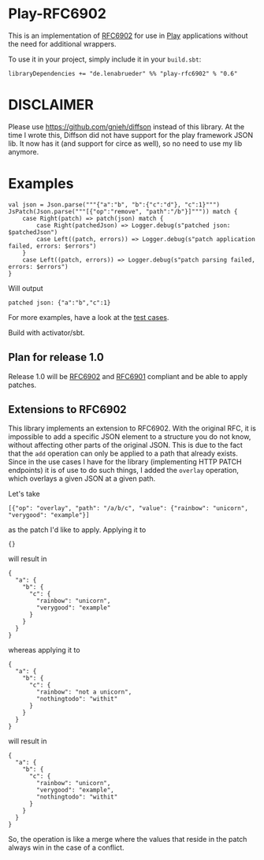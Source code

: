 # Play-RFC6902
This is an implementation of [RFC6902](https://tools.ietf.org/html/rfc6902) for use
in [Play](https://www.playframework.com/) applications without the need for additional wrappers.

To use it in your project, simply include it in your `build.sbt`:

    libraryDependencies += "de.lenabrueder" %% "play-rfc6902" % "0.6"

# DISCLAIMER

Please use https://github.com/gnieh/diffson instead of this library. At the time I wrote this, Diffson did not have support for the play framework JSON lib. It now has it (and support for circe as well), so no need to use my lib anymore.

# Examples

    val json = Json.parse("""{"a":"b", "b":{"c":"d"}, "c":1}""")
    JsPatch(Json.parse("""[{"op":"remove", "path":"/b"}]""")) match {
        case Right(patch) => patch(json) match {
            case Right(patchedJson) => Logger.debug(s"patched json: $patchedJson")
            case Left((patch, errors)) => Logger.debug(s"patch application failed, errors: $errors")
        }
        case Left((patch, errors)) => Logger.debug(s"patch parsing failed, errors: $errors")
    }

Will output

    patched json: {"a":"b","c":1}

For more examples, have a look at the [test cases](https://github.com/lenalebt/play-rfc6902/blob/master/src/test/scala/de/lenabrueder/rfc6902/).

Build with activator/sbt.

## Plan for release 1.0
Release 1.0 will be [RFC6902](https://tools.ietf.org/html/rfc6902) and
[RFC6901](https://tools.ietf.org/html/rfc6901) compliant and be able to apply patches.

## Extensions to RFC6902
This library implements an extension to RFC6902. With the
original RFC, it is impossible to add a specific JSON element
to a structure you do not know, without affecting other parts of
the original JSON. This is due to the fact that the `add` operation
can only be applied to a path that already exists. Since in the use
cases I have for the library (implementing HTTP PATCH endpoints)
it is of use to do such things, I added the `overlay` operation,
which overlays a given JSON at a given path.

Let's take

    [{"op": "overlay", "path": "/a/b/c", "value": {"rainbow": "unicorn", "verygood": "example"}]

as the patch I'd like to apply. Applying it to

    {}

will result in

    {
      "a": {
        "b": {
          "c": {
            "rainbow": "unicorn",
            "verygood": "example"
          }
        }
      }
    }

whereas applying it to

    {
      "a": {
        "b": {
          "c": {
            "rainbow": "not a unicorn",
            "nothingtodo": "withit"
          }
        }
      }
    }

will result in

    {
      "a": {
        "b": {
          "c": {
            "rainbow": "unicorn",
            "verygood": "example",
            "nothingtodo": "withit"
          }
        }
      }
    }

So, the operation is like a merge where the values that reside
in the patch always win in the case of a conflict.
